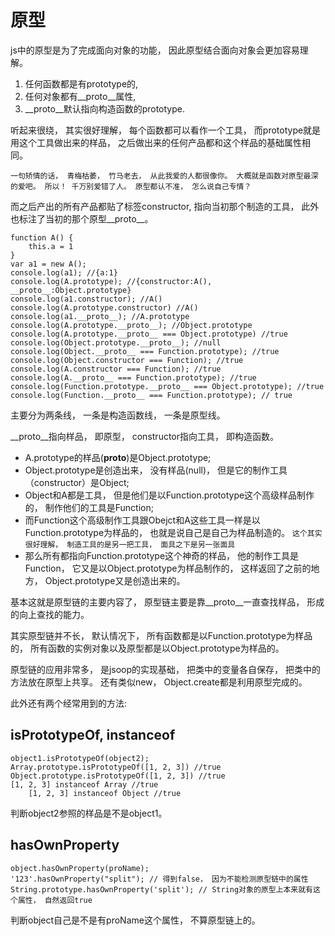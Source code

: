 # 原型

js中的原型是为了完成面向对象的功能， 因此原型结合面向对象会更加容易理解。 

1. 任何函数都是有prototype的, 
2. 任何对象都有__proto__属性, 
3. __proto__默认指向构造函数的prototype.

听起来很绕， 其实很好理解， 每个函数都可以看作一个工具， 而prototype就是用这个工具做出来的样品， 之后做出来的任何产品都和这个样品的基础属性相同。 

 `一句矫情的话， 青梅枯萎， 竹马老去， 从此我爱的人都很像你。 大概就是函数对原型最深的爱吧。 所以！ 千万别爱错了人。 原型都认不准， 怎么说自己专情？ ` 

而之后产出的所有产品都贴了标签constructor, 指向当初那个制造的工具， 此外也标注了当初的那个原型__proto__。 

    function A() {
        this.a = 1
    }
    var a1 = new A(); 
    console.log(a1); //{a:1}
    console.log(A.prototype); //{constructor:A(), __proto__:Object.prototype}
    console.log(a1.constructor); //A()
    console.log(A.prototype.constructor) //A()
    console.log(a1.__proto__); //A.prototype
    console.log(A.prototype.__proto__); //Object.prototype
    console.log(A.prototype.__proto__ === Object.prototype) //true
    console.log(Object.prototype.__proto__); //null
    console.log(Object.__proto__ === Function.prototype); //true
    console.log(Object.constructor === Function); //true
    console.log(A.constructor === Function); //true
    console.log(A.__proto__ === Function.prototype); //true
    console.log(Function.prototype.__proto__ === Object.prototype); //true
    console.log(Function.__proto__ === Function.prototype); // true

主要分为两条线， 一条是构造函数线， 一条是原型线。 

__proto__指向样品， 即原型， constructor指向工具， 即构造函数。 

- A.prototype的样品(__proto__)是Object.prototype; 
- Object.prototype是创造出来， 没有样品(null)， 但是它的制作工具（constructor）是Object; 
- Object和A都是工具， 但是他们是以Function.prototype这个高级样品制作的， 制作他们的工具是Function; 
- 而Function这个高级制作工具跟Obejct和A这些工具一样是以Function.prototype为样品的， 也就是说自己是自己为样品制造的。 `这个其实很好理解， 制造工具的是另一把工具， 面具之下是另一张面具` 
- 那么所有都指向Function.prototype这个神奇的样品， 他的制作工具是Function， 它又是以Object.prototype为样品制作的， 这样返回了之前的地方， Object.prototype又是创造出来的。 

基本这就是原型链的主要内容了， 原型链主要是靠__proto__一直查找样品， 形成的向上查找的能力。 

其实原型链并不长， 默认情况下， 所有函数都是以Function.prototype为样品的， 所有函数的实例对象以及原型都是以Object.prototype为样品的。 

原型链的应用非常多， 是jsoop的实现基础， 把类中的变量各自保存， 把类中的方法放在原型上共享。 还有类似new， Object.create都是利用原型完成的。 

此外还有两个经常用到的方法:

## isPrototypeOf, instanceof

    object1.isPrototypeOf(object2); 
    Array.prototype.isPrototypeOf([1, 2, 3]) //true
    Object.prototype.isPrototypeOf([1, 2, 3]) //true
    [1, 2, 3] instanceof Array //true
        [1, 2, 3] instanceof Object //true

判断object2参照的样品是不是object1。 

## hasOwnProperty

    object.hasOwnProperty(proName); 
    '123'.hasOwnProperty("split"); // 得到false， 因为不能检测原型链中的属性 
    String.prototype.hasOwnProperty('split'); // String对象的原型上本来就有这个属性， 自然返回true

判断object自己是不是有proName这个属性， 不算原型链上的。 

